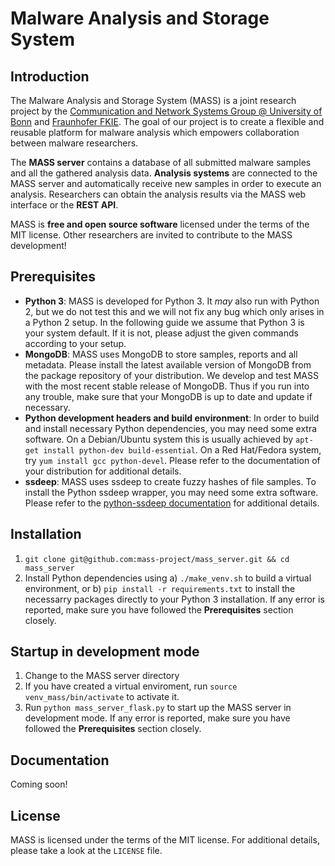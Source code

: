 # Malware Analysis and Storage System

## Introduction

The Malware Analysis and Storage System (MASS) is a joint research project by the [Communication and Network Systems Group @ University of Bonn](https://net.cs.uni-bonn.de/start-page/) and [Fraunhofer FKIE](https://www.fkie.fraunhofer.de/). The goal of our project is to create a flexible and reusable platform for malware analysis which empowers collaboration between malware researchers.

The **MASS server** contains a database of all submitted malware samples and all the gathered analysis data. **Analysis systems** are connected to the MASS server and automatically receive new samples in order to execute an analysis. Researchers can obtain the analysis results via the MASS web interface or the **REST API**.

MASS is **free and open source software** licensed under the terms of the MIT license. Other researchers are invited to contribute to the MASS development!

## Prerequisites

* **Python 3**: MASS is developed for Python 3. It *may* also run with Python 2, but we do not test this and we will not fix any bug which only arises in a Python 2 setup. In the following guide we assume that Python 3 is your system default. If it is not, please adjust the given commands according to your setup.
* **MongoDB**: MASS uses MongoDB to store samples, reports and all metadata. Please install the latest available version of MongoDB from the package repository of your distribution. We develop and test MASS with the most recent stable release of MongoDB. Thus if you run into any trouble, make sure that your MongoDB is up to date and update if necessary.
* **Python development headers and build environment**: In order to build and install necessary Python dependencies, you may need some extra software. On a Debian/Ubuntu system this is usually achieved by `apt-get install python-dev build-essential`. On a Red Hat/Fedora system, try `yum install gcc python-devel`. Please refer to the documentation of your distribution for additional details.
* **ssdeep**: MASS uses ssdeep to create fuzzy hashes of file samples. To install the Python ssdeep wrapper, you may need some extra software. Please refer to the [python-ssdeep documentation](http://python-ssdeep.readthedocs.io/en/latest/) for additional details.

## Installation

1. `git clone git@github.com:mass-project/mass_server.git && cd mass_server`
2. Install Python dependencies using a) `./make_venv.sh` to build a virtual environment, or b) `pip install -r requirements.txt` to install the necessarry packages directly to your Python 3 installation. If any error is reported, make sure you have followed the **Prerequisites** section closely.

## Startup in development mode

1. Change to the MASS server directory
2. If you have created a virtual enviroment, run `source venv_mass/bin/activate` to activate it.
3. Run `python mass_server_flask.py` to start up the MASS server in development mode. If any error is reported, make sure you have followed the **Prerequisites** section closely.

## Documentation

Coming soon!

## License

MASS is licensed under the terms of the MIT license. For additional details, please take a look at the `LICENSE` file.
